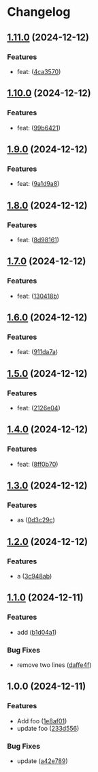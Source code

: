 # Changelog

## [1.11.0](https://github.com/gal-halevi/release-please-sandbox/compare/v1.10.0...v1.11.0) (2024-12-12)


### Features

* feat:  ([4ca3570](https://github.com/gal-halevi/release-please-sandbox/commit/4ca3570257043415075eb7c8d0614e277760caee))

## [1.10.0](https://github.com/gal-halevi/release-please-sandbox/compare/v1.9.0...v1.10.0) (2024-12-12)


### Features

* feat:  ([99b6421](https://github.com/gal-halevi/release-please-sandbox/commit/99b64217a3ae8e9975490aa231b10d28f4a881df))

## [1.9.0](https://github.com/gal-halevi/release-please-sandbox/compare/v1.8.0...v1.9.0) (2024-12-12)


### Features

* feat:  ([9a1d9a8](https://github.com/gal-halevi/release-please-sandbox/commit/9a1d9a8da265f0cbb8bbf6368051cbd09bd6306a))

## [1.8.0](https://github.com/gal-halevi/release-please-sandbox/compare/v1.7.0...v1.8.0) (2024-12-12)


### Features

* feat:  ([8d98161](https://github.com/gal-halevi/release-please-sandbox/commit/8d981617bb10ad74c3219597d7248275de437008))

## [1.7.0](https://github.com/gal-halevi/release-please-sandbox/compare/v1.6.0...v1.7.0) (2024-12-12)


### Features

* feat:  ([130418b](https://github.com/gal-halevi/release-please-sandbox/commit/130418be708956984f058ca972d8677c025c8062))

## [1.6.0](https://github.com/gal-halevi/release-please-sandbox/compare/v1.5.0...v1.6.0) (2024-12-12)


### Features

* feat:  ([911da7a](https://github.com/gal-halevi/release-please-sandbox/commit/911da7ab82b4d59a329ca6bbe339c79a6b0af97e))

## [1.5.0](https://github.com/gal-halevi/release-please-sandbox/compare/v1.4.0...v1.5.0) (2024-12-12)


### Features

* feat:  ([2126e04](https://github.com/gal-halevi/release-please-sandbox/commit/2126e04d5ea5fef816fe4e3671c9601d8e27f725))

## [1.4.0](https://github.com/gal-halevi/release-please-sandbox/compare/v1.3.0...v1.4.0) (2024-12-12)


### Features

* feat:  ([8ff0b70](https://github.com/gal-halevi/release-please-sandbox/commit/8ff0b703cb205a0f8683e4a5d9770e4e5451c4b0))

## [1.3.0](https://github.com/gal-halevi/release-please-sandbox/compare/v1.2.0...v1.3.0) (2024-12-12)


### Features

* as ([0d3c29c](https://github.com/gal-halevi/release-please-sandbox/commit/0d3c29c5729bf9269862169d766959685e7b979c))

## [1.2.0](https://github.com/gal-halevi/release-please-sandbox/compare/v1.1.0...v1.2.0) (2024-12-12)


### Features

* a ([3c948ab](https://github.com/gal-halevi/release-please-sandbox/commit/3c948abced8e2fb5f4ed31e1ffb9dabacd7ff11f))

## [1.1.0](https://github.com/gal-halevi/release-please-sandbox/compare/v1.0.0...v1.1.0) (2024-12-11)


### Features

* add ([b1d04a1](https://github.com/gal-halevi/release-please-sandbox/commit/b1d04a1811ce7942977704be34a178b546ad93dc))


### Bug Fixes

* remove two lines ([daffe4f](https://github.com/gal-halevi/release-please-sandbox/commit/daffe4f8aecef90b8eae0d335f00dc21b9ddfee6))

## 1.0.0 (2024-12-11)


### Features

* Add foo ([1e8af01](https://github.com/gal-halevi/release-please-sandbox/commit/1e8af011771e193ca8c38daeb760793de4a28818))
* update foo ([233d556](https://github.com/gal-halevi/release-please-sandbox/commit/233d556eb5820401416a0c43966194568e234dc5))


### Bug Fixes

* update ([a42e789](https://github.com/gal-halevi/release-please-sandbox/commit/a42e78942eddf2a6c666c73739c4503e5893a116))
